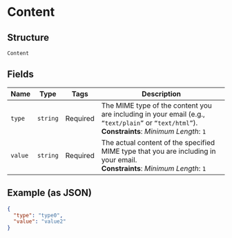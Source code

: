 
# Content

## Structure

`Content`

## Fields

| Name | Type | Tags | Description |
|  --- | --- | --- | --- |
| `type` | `string` | Required | The MIME type of the content you are including in your email (e.g., `“text/plain”` or `“text/html”`).<br>**Constraints**: *Minimum Length*: `1` |
| `value` | `string` | Required | The actual content of the specified MIME type that you are including in your email.<br>**Constraints**: *Minimum Length*: `1` |

## Example (as JSON)

```json
{
  "type": "type0",
  "value": "value2"
}
```

